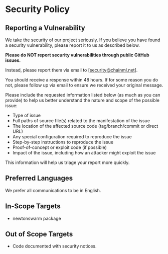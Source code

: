 # Security Policy

## Reporting a Vulnerability

We take the security of our project seriously. If you believe you have found a security vulnerability, please report it to us as described below.

**Please do NOT report security vulnerabilities through public GitHub issues.**

Instead, please report them via email to [security@chainml.net].

You should receive a response within 48 hours. If for some reason you do not, please follow up via email to ensure we received your original message.

Please include the requested information listed below (as much as you can provide) to help us better understand the nature and scope of the possible issue:

* Type of issue
* Full paths of source file(s) related to the manifestation of the issue
* The location of the affected source code (tag/branch/commit or direct URL)
* Any special configuration required to reproduce the issue
* Step-by-step instructions to reproduce the issue
* Proof-of-concept or exploit code (if possible)
* Impact of the issue, including how an attacker might exploit the issue

This information will help us triage your report more quickly.

## Preferred Languages

We prefer all communications to be in English.

## In-Scope Targets

- newtonswarm package

## Out of Scope Targets

- Code documented with security notices.
